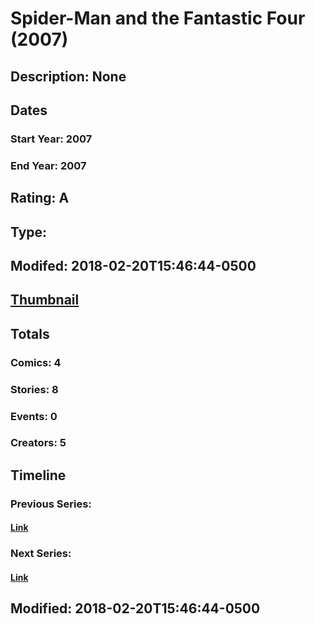 # Spider-Man and the Fantastic Four (2007)
## Description: None
## Dates
### Start Year: 2007
### End Year: 2007
## Rating: A
## Type: 
## Modifed: 2018-02-20T15:46:44-0500
## [Thumbnail](http://i.annihil.us/u/prod/marvel/i/mg/6/03/5a8c892004085.jpg)
## Totals
### Comics: 4
### Stories: 8
### Events: 0
### Creators: 5
## Timeline
### Previous Series: 
#### [Link]()
### Next Series: 
#### [Link]()
## Modified: 2018-02-20T15:46:44-0500